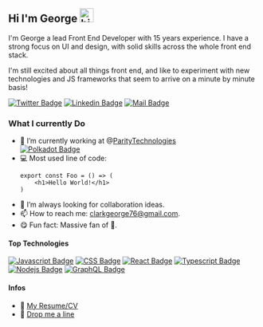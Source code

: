 ## Hi I'm George <img src="https://user-images.githubusercontent.com/1303154/88677602-1635ba80-d120-11ea-84d8-d263ba5fc3c0.gif" width="28px" height="28px" alt="hi">

I'm George a lead Front End Developer with 15 years experience. I have a strong focus on UI and design, with solid skills across the whole front end stack.

I'm still excited about all things front end, and like to experiment with new technologies and JS frameworks that seem to arrive on a minute by minute basis!



[![Twitter Badge](https://img.shields.io/badge/-@h0rhay-1ca0f1?style=flat&labelColor=1ca0f1&logo=twitter&logoColor=white&link=https://twitter.com/h0rhay)](https://twitter.com/h0rhay)
[![Linkedin Badge](https://img.shields.io/badge/-George-0e76a8?style=flat&labelColor=0e76a8&logo=linkedin&logoColor=white)](https://www.linkedin.com/in/georgedesign/) 
[![Mail Badge](https://img.shields.io/badge/-Email-c0392b?style=flat&labelColor=c0392b&logo=gmail&logoColor=white)](mailto:clarkgeorge76@gmail.com)


### What I currently Do

- 🔭 I’m currently working at @[ParityTechnologies](https://twitter.com/paritytech)<br/>
  [![Polkadot Badge](https://img.shields.io/badge/polkadot-E6007A?style=for-the-badge&logo=polkadot&logoColor=000)](#)
- 💻 Most used line of code:
  ```
  export const Foo = () => (
      <h1>Hello World!</h1>
  )
  ```
- 🤔 I’m always looking for collaboration ideas.
- 📫 How to reach me: clarkgeorge76@gmail.com.
- 😋 Fun fact: Massive fan of 🧀.

#### Top Technologies

[![Javascript Badge](https://img.shields.io/badge/-Javascript-F0DB4F?style=for-the-badge&labelColor=black&logo=javascript&logoColor=F0DB4F)](#)
[![CSS Badge](https://img.shields.io/badge/-Css-239120?style=for-the-badge&labelColor=black&logo=css3&logoColor=239120)](#) 
[![React Badge](https://img.shields.io/badge/-React-61DBFB?style=for-the-badge&labelColor=black&logo=react&logoColor=61DBFB)](#) 
[![Typescript Badge](https://img.shields.io/badge/-Typescript-007acc?style=for-the-badge&labelColor=black&logo=typescript&logoColor=007acc)](#) 
[![Nodejs Badge](https://img.shields.io/badge/-Nodejs-3C873A?style=for-the-badge&labelColor=black&logo=node.js&logoColor=3C873A)](#) 
[![GraphQL Badge](https://img.shields.io/badge/-GraphQl-e535ab?style=for-the-badge&labelColor=black&logo=node.js&logoColor=e535ab)](#)



#### Infos
- 📎 [My Resume/CV](https://github.com/h0rhay/h0rhay/blob/master/cv/george-clark-front-end-lead.pdf)
- 📧 [Drop me a line](mailto:clarkgeorge76@gmail.com)
